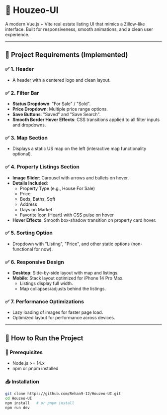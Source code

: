 # 🏡 Houzeo-UI

A modern Vue.js + Vite real estate listing UI that mimics a Zillow-like interface. Built for responsiveness, smooth animations, and a clean user experience.

---

## 📌 Project Requirements (Implemented)

### ✅ 1. Header
- A header with a centered logo and clean layout.

### ✅ 2. Filter Bar
- **Status Dropdown**: "For Sale" / "Sold".
- **Price Dropdown**: Multiple price range options.
- **Save Buttons**: "Saved" and "Save Search".
- **Smooth Border Hover Effects**: CSS transitions applied to all filter inputs and dropdowns.

### ✅ 3. Map Section
- Displays a static US map on the left (interactive map functionality optional).

### ✅ 4. Property Listings Section
- **Image Slider**: Carousel with arrows and bullets on hover.
- **Details Included**:
  - Property Type (e.g., House For Sale)
  - Price
  - Beds, Baths, Sqft
  - Address
  - Days on Market
  - Favorite Icon (Heart) with CSS pulse on hover
- **Hover Effects**: Smooth box-shadow transition on property card hover.

### ✅ 5. Sorting Option
- Dropdown with "Listing", "Price", and other static options (non-functional for now).

### ✅ 6. Responsive Design
- **Desktop**: Side-by-side layout with map and listings.
- **Mobile**: Stack layout optimized for iPhone 14 Pro Max.
  - Listings display full width.
  - Map collapses/adjusts behind the listings.

### ✅ 7. Performance Optimizations
- Lazy loading of images for faster page load.
- Optimized layout for performance across devices.

---

## 🚀 How to Run the Project

### 🔧 Prerequisites
- Node.js >= 14.x
- npm or pnpm installed

### 📥 Installation

```bash
git clone https://github.com/Rehan9-12/Houzeo-UI.git
cd Houzeo-UI
npm install   # or pnpm install
npm run dev
